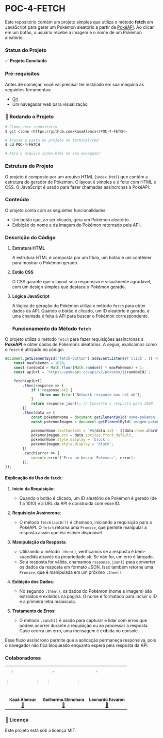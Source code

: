 # **POC-4-FETCH**

Este repositório contém um projeto simples que utiliza o método **fetch** em JavaScript para gerar um Pokémon aleatório a partir da [PokéAPI](https://pokeapi.co/). Ao clicar em um botão, o usuário recebe a imagem e o nome de um Pokémon aleatório.

### **Status do Projeto**

✅ **Projeto Concluído**

### **Pré-requisitos**

Antes de começar, você vai precisar ter instalado em sua máquina as seguintes ferramentas:
- [Git](https://git-scm.com/)
- Um navegador web para visualização

### **🎲 Rodando o Projeto**

```bash
# Clone este repositório
$ git clone <https://github.com/KauaAlencar/POC-4-FETCH>

# Acesse a pasta do projeto no terminal/cmd
$ cd POC-4-FETCH

# Abra o arquivo index.html no seu navegador
```

### **Estrutura do Projeto**

O projeto é composto por um arquivo HTML (`index.html`) que contém a estrutura do gerador de Pokémon. O layout é simples e é feito com HTML e CSS. O JavaScript é usado para fazer chamadas assíncronas à PokéAPI.

### **Conteúdo**

O projeto conta com as seguintes funcionalidades:
- Um botão que, ao ser clicado, gera um Pokémon aleatório.
- Exibição do nome e da imagem do Pokémon retornado pela API.

### **Descrição do Código**

1. **Estrutura HTML**

    A estrutura HTML é composta por um título, um botão e um contêiner para mostrar o Pokémon gerado.
    
2. **Estilo CSS**

    O CSS garante que o layout seja responsivo e visualmente agradável, com um design simples que destaca o Pokémon gerado.

3. **Lógica JavaScript**

    A lógica de geração do Pokémon utiliza o método `fetch` para obter dados da API. Quando o botão é clicado, um ID aleatório é gerado, e uma chamada é feita à API para buscar o Pokémon correspondente.

   ### **Funcionamento do Método `fetch`**

O projeto utiliza o método `fetch` para fazer requisições assíncronas à **PokéAPI** e obter dados de Pokémons aleatórios. A seguir, explicamos como o `fetch` é utilizado no código:

```javascript
document.getElementById('fetch-button').addEventListener('click', () => {
    const maxPokemon = 1010; 
    const randomId = Math.floor(Math.random() * maxPokemon) + 1;
    const apiUrl = `https://pokeapi.co/api/v2/pokemon/${randomId}`;

    fetch(apiUrl)
        .then(response => {
            if (!response.ok) {
                throw new Error('Network response was not ok');
            }
            return response.json(); // Converte a resposta para JSON
        })
        .then(data => {
            const pokemonNome = document.getElementById('nome-pokemon');
            const pokemonImagem = document.getElementById('imagem-pokemon');

            pokemonNome.textContent = `#${data.id} - ${data.name.charAt(0).toUpperCase() + data.name.slice(1)}`;
            pokemonImagem.src = data.sprites.front_default; 
            pokemonNome.style.display = 'block';
            pokemonImagem.style.display = 'block';
        })
        .catch(error => {
            console.error('Erro ao buscar Pokémon:', error);
        });
});
```

#### **Explicação do Uso do `fetch`:**

1. **Início da Requisição**:
   - Quando o botão é clicado, um ID aleatório de Pokémon é gerado (de 1 a 1010) e a URL da API é construída com esse ID.

2. **Requisição Assíncrona**:
   - O método `fetch(apiUrl)` é chamado, iniciando a requisição para a PokéAPI. O `fetch` retorna uma `Promise`, que permite manipular a resposta assim que ela estiver disponível.

3. **Manipulação da Resposta**:
   - Utilizando o método `.then()`, verificamos se a resposta é bem-sucedida através da propriedade `ok`. Se não for, um erro é lançado.
   - Se a resposta for válida, chamamos `response.json()` para converter os dados da resposta em formato JSON. Isso também retorna uma `Promise`, que é manipulada em um próximo `.then()`.

4. **Exibição dos Dados**:
   - No segundo `.then()`, os dados do Pokémon (nome e imagem) são extraídos e exibidos na página. O nome é formatado para incluir o ID e a primeira letra maiúscula.

5. **Tratamento de Erros**:
   - O método `.catch()` é usado para capturar e lidar com erros que podem ocorrer durante a requisição ou ao processar a resposta. Caso ocorra um erro, uma mensagem é exibida no console.

Esse fluxo assíncrono permite que a aplicação permaneça responsiva, pois o navegador não fica bloqueado enquanto espera pela resposta da API.


### **Colaboradores**
<table>
  <tr>
    <td align="center"><a href="https://github.com/KauaAlencar"><img style="border-radius: 50%;" src="https://avatars.githubusercontent.com/u/172075258?v=4" width="100px;" alt=""/><br /><sub><b>Kauã Alencar</b></sub></a><br /><a href="https://www.linkedin.com/in/kau%C3%A3-alencar-b15119215/" title="Linkedin">🚀</a></td>
    <td align="center"><a href="https://github.com/GuilhermeShinohara"><img style="border-radius: 50%;" src="https://avatars.githubusercontent.com/u/180458966?v=4" width="100px;" alt=""/><br /><sub><b>Guilherme Shinohara</b></sub></a><br /><a href="https://github.com/GuilhermeShinohara" title="GitHub">🚀</a></td>
    <td align="center"><a href="https://github.com/LeoFavaron"><img style="border-radius: 50%;" src="https://avatars.githubusercontent.com/u/179886009?v=4" width="100px;" alt=""/><br /><sub><b>Leonardo Favaron</b></sub></a><br /><a href="https://github.com/LeoFavaron" title="GitHub">🚀</a></td>
  </tr>
</table>

### **📝 Licença**

Este projeto está sob a licença MIT.
